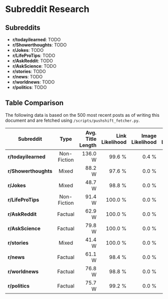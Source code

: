 # Subreddit Research

## Subreddits

- **r/todayilearned**: TODO
- **r/Showerthoughts**: TODO
- **r/Jokes**: TODO
- **r/LifeProTips**: TODO
- **r/AskReddit**: TODO
- **r/AskScience**: TODO
- **r/stories**: TODO
- **r/news**: TODO
- **r/worldnews**: TODO
- **r/politics**: TODO

## Table Comparison

The following data is based on the 500 most recent posts as of writing this document and are fetched using `/scripts/pushshift_fetcher.py`.

| **Subreddit**        |    Type     | Avg. Title Length | Link Likelihood | Image Likelihood | Selftext Likelihood | Avg. Selftext Length |
| -------------------- | :---------: | ----------------: | --------------: | ---------------: | ------------------: | -------------------: |
| **r/todayilearned**  | Non-Fiction |           136.0 W |          99.6 % |            0.4 % |               0.0 % |                0.0 W |
| **r/Showerthoughts** |    Mixed    |            88.2 W |          97.6 % |            0.0 % |              15.6 % |                5.3 W |
| **r/Jokes**          |    Mixed    |            48.7 W |          98.8 % |            0.0 % |              90.4 % |              144.7 W |
| **r/LifeProTips**    | Non-Fiction |            91.4 W |         100.0 % |            0.0 % |              74.9 % |              158.1 W |
| **r/AskReddit**      |   Factual   |            62.9 W |         100.0 % |            0.0 % |               0.0 % |                0.0 W |
| **r/AskScience**     |   Factual   |            79.8 W |         100.0 % |            0.0 % |              75.6 % |                6.8 W |
| **r/stories**        |    Mixed    |            41.4 W |         100.0 % |            0.0 % |              98.8 % |             2452.5 W |
| **r/news**           |   Factual   |            61.1 W |          98.4 % |            0.0 % |               0.0 % |                0.0 W |
| **r/worldnews**      |   Factual   |            76.8 W |          98.8 % |            0.0 % |               0.0 % |                0.0 W |
| **r/politics**       |   Factual   |            75.7 W |          99.2 % |            0.0 % |               0.4 % |                0.0 W |
